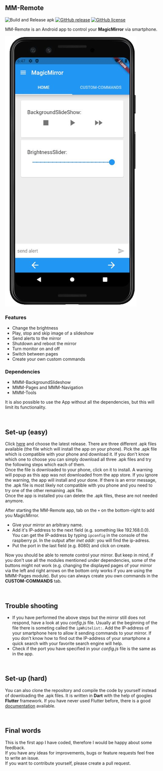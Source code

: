 ## MM-Remote 
![Build and Release apk](https://github.com/Klettner/MM-Remote/workflows/Build%20and%20Release%20apk/badge.svg)
[![GitHub release](https://img.shields.io/github/release/Klettner/MM-Remote)](https://GitHub.com/Klettner/MM-Remote/releases/)
[![GitHub license](https://img.shields.io/github/license/Klettner/MM-Remote)](https://github.com/Klettner/MM-Remote/blob/master/LICENSE)

  
MM-Remote is an Android app to control your **MagicMirror** via smartphone.  
  
![](assets/MMRemote.png)
  
### Features ###
  * Change the brightness  
  * Play, stop and skip image of a slideshow    
  * Send alerts to the mirror  
  * Shutdown and reboot the mirror  
  * Turn monitor on and off  
  * Switch between pages  
  * Create your own custom commands  
  
### Dependencies ###
  * MMM-BackgroundSlideshow
  * MMM-Pages and MMM-Navigation
  * MMM-Tools
  
It is also possible to use the App without all the dependencies, but this will limit its functionality.  
  
&nbsp;
## Set-up (easy) ##
Click [here](https://github.com/Klettner/MM-Remote/releases) and choose the latest release. There are three different .apk files available (the file which will install the app on your phone). Pick the .apk file which is compatible with your phone and download it. If you don't know which one to choose you can simply download all three .apk files and try the following steps which each of them.  
Once the file is downloaded to your phone, click on it to install. A warning will popup as this app was not downloaded from the app store. If you ignore the warning, the app will install and your done. If there is an error message, the .apk file is most likely not compatible with you phone and you need to try one of the other remaining .apk file.  
Once the app is installed you can delete the .apk files, these are not needed anymore.  
  
After starting the MM-Remote app, tab on the `+` on the bottom-right to add you MagicMirror. 
  - Give your mirror an arbitrary name. 
  - Add it's IP-address to the next field (e.g. something like 192.168.0.0). You can get the IP-address by typing `ipconfig` in the console of the raspberry pi. In the output after *inet addr:* you will find the ip-adress. 
  - Put the port in the last field (e.g. 8080) and click on create.

Now you should be able to remote control your mirror. But keep in mind, if you don't use all the modules mentioned under dependencies, some of the buttons might not work (e.g. changing the displayed pages of your mirror via the left and right arrows on the bottom only works if you are using the MMM-Pages module). But you can always create you own commands in the **CUSTOM-COMMANDS** tab.  
   
&nbsp;
## Trouble shooting ##  
  - If you have performed the above steps but the mirror still does not respond, have a look at you *config.js* file. Usually at the beginning of the file there is  someting called the `ipWhitelist:`. Add the IP-address of your smartphone here to allow it sending commands to your mirror. If you don't know how to find out the IP-address of your smartphone a quick search with your favorite search engine will help.  
  - Check if the port you have specified in your *config.js* file is the same as in the app.  
    
&nbsp;
## Set-up (hard) ##
You can also clone the repository and compile the code by yourself instead of downloading the .apk files. It is written in **Dart** with the help of googles **Flutter** framework. If you have never used Flutter before, there is a good [documentation](https://flutter.dev/docs/get-started/install) available.

&nbsp;
## Final words ##  
This is the first app I have coded, therefore I would be happy about some feedback.  
If you have any ideas for improvements, bugs or feature requests feel free to write an issue.  
If you want to contribute yourself, please create a pull request.
